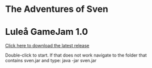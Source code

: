 The Adventures of Sven
======================
Luleå GameJam 1.0
=================

[Click here to download the latest release](https://github.com/mborjesson/GameJam-1.0/raw/master/release/sven.jar)

Double-click to start.
If that does not work navigate to the folder that contains sven.jar and type:
java -jar sven.jar
